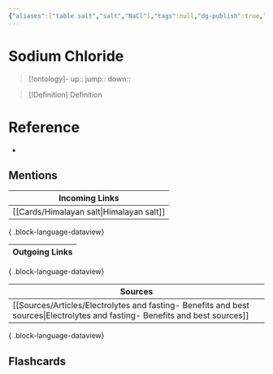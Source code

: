 ```yaml
---
{"aliases":["table salt","salt","NaCl"],"tags":null,"dg-publish":true,"permalink":"/cards/sodium-chloride/","dgPassFrontmatter":true}
---
```


# Sodium Chloride

> [!ontology]-
> up:: 
> jump:: 
> down:: 

> [!Definition] Definition

# Reference

- 

## Mentions

| Incoming Links                              |
| ------------------------------------------- |
| [[Cards/Himalayan salt\|Himalayan salt]] |

{ .block-language-dataview}

| Outgoing Links |
| -------------- |

{ .block-language-dataview}

| Sources                                                                                                                          |
| -------------------------------------------------------------------------------------------------------------------------------- |
| [[Sources/Articles/Electrolytes and fasting- Benefits and best sources\|Electrolytes and fasting- Benefits and best sources]] |

{ .block-language-dataview}

## Flashcards